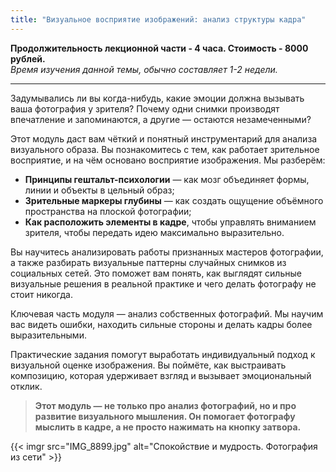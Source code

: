 ```yaml
---
title: "Визуальное восприятие изображений: анализ структуры кадра"
---
```

**Продолжительность лекционной части - 4 часа. Стоимость - 8000 рублей.** <br>
*Время изучения данной темы, обычно составляет 1-2 недели.*

---

Задумывались ли вы когда-нибудь, какие эмоции должна вызывать ваша фотография у зрителя? Почему одни снимки производят впечатление и запоминаются, а другие — остаются незамеченными?

Этот модуль даст вам чёткий и понятный инструментарий для анализа визуального образа. Вы познакомитесь с тем, как работает зрительное восприятие, и на чём основано восприятие изображения. Мы разберём:

- **Принципы гештальт-психологии** — как мозг объединяет формы, линии и объекты в цельный образ;
- **Зрительные маркеры глубины** — как создать ощущение объёмного пространства на плоской фотографии;
- **Как расположить элементы в кадре**, чтобы управлять вниманием зрителя, чтобы передать идею максимально выразительно.

Вы научитесь анализировать работы признанных мастеров фотографии, а также разбирать визуальные паттерны случайных снимков из социальных сетей. Это поможет вам понять, как выглядят сильные визуальные решения в реальной практике и чего делать фотографу не стоит никогда.

Ключевая часть модуля — анализ собственных фотографий. Мы научим вас видеть ошибки, находить сильные стороны и делать кадры более выразительными.

Практические задания помогут выработать индивидуальный подход к визуальной оценке изображения. Вы поймёте, как выстраивать композицию, которая удерживает взгляд и вызывает эмоциональный отклик.

> **Этот модуль — не только про анализ фотографий, но и про развитие визуального мышления. Он помогает фотографу мыслить в кадре, а не просто нажимать на кнопку затвора.**

{{< imgr src="IMG_8899.jpg" alt="Спокойствие и мудрость. Фотография из сети" >}}